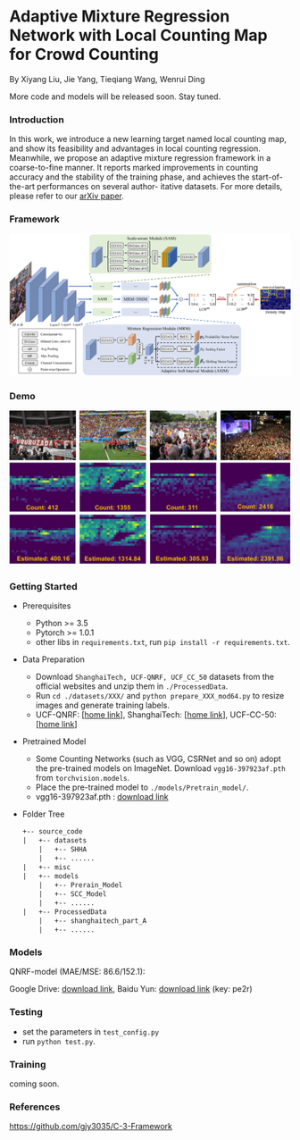 # Adaptive Mixture Regression Network with Local Counting Map for Crowd Counting
By Xiyang Liu, Jie Yang, Tieqiang Wang, Wenrui Ding

More code and models will be released soon. Stay tuned.

### Introduction
In this work, we introduce a new learning target named local counting map, and
show its feasibility and advantages in local counting regression. Meanwhile, we
propose an adaptive mixture regression framework in a coarse-to-fine manner.
It reports marked improvements in counting accuracy and the stability of the
training phase, and achieves the start-of-the-art performances on several author-
itative datasets. For more details, please refer to our [arXiv paper]().

### Framework
<img src="doc/framework.jpg" width=800>

### Demo
<img src="doc/demo.jpg" width=800>

### Getting Started
- Prerequisites
  - Python >= 3.5
  - Pytorch >= 1.0.1
  - other libs in ```requirements.txt```, run ```pip install -r requirements.txt```.

- Data Preparation
  - Download ```ShanghaiTech, UCF-QNRF, UCF_CC_50``` datasets from the official websites 
    and unzip them in ```./ProcessedData```.
  - Run ```cd ./datasets/XXX/``` and ```python prepare_XXX_mod64.py``` to resize images and generate training labels.
  - UCF-QNRF: [[home link](https://www.crcv.ucf.edu/data/ucf-qnrf/)], 
ShanghaiTech: [[home link](https://pan.baidu.com/s/1nuAYslz)], 
UCF-CC-50: [[home link](http://crcv.ucf.edu/data/ucf-cc-50/)]

- Pretrained Model
  - Some Counting Networks (such as VGG, CSRNet and so on) adopt the pre-trained models on ImageNet.
    Download ```vgg16-397923af.pth``` from ```torchvision.models```.
  - Place the pre-trained model to ```./models/Pretrain_model/```. 
  - vgg16-397923af.pth : [download link](https://download.pytorch.org/models/vgg16-397923af.pth)

- Folder Tree
    ```
    +-- source_code
    |   +-- datasets
        |   +-- SHHA
        |   +-- ......
    |   +-- misc     
    |   +-- models
        |   +-- Prerain_Model
        |   +-- SCC_Model
        |   +-- ......
    |   +-- ProcessedData
        |   +-- shanghaitech_part_A
        |   +-- ......
    ```

### Models
QNRF-model (MAE/MSE: 86.6/152.1):

Google Drive: [download link](https://drive.google.com/open?id=1btZa7ltAwqQe0CDa41P67EtTdY0iJOfh),
Baidu Yun: [download link](https://pan.baidu.com/s/1humECw3oz4xRbWy5CaakZQ) (key: pe2r) 

### Testing
- set the parameters in ```test_config.py```
- run ```python test.py```.

### Training
coming soon.

### References
https://github.com/gjy3035/C-3-Framework
